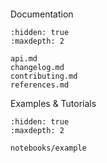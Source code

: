 ```{include} ../README.md
```

Documentation
```{toctree}
:hidden: true
:maxdepth: 2

api.md
changelog.md
contributing.md
references.md
```

Examples & Tutorials
```{toctree}
:hidden: true
:maxdepth: 2

notebooks/example
```
